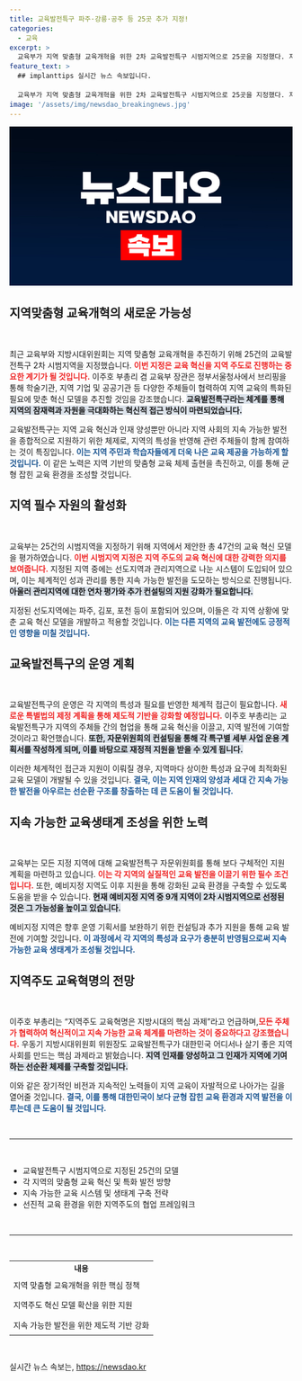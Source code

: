 ```yaml
---
title: 교육발전특구 파주·강릉·공주 등 25곳 추가 지정!
categories:
  - 교육
excerpt: >
  교육부가 지역 맞춤형 교육개혁을 위한 2차 교육발전특구 시범지역으로 25곳을 지정했다. 지역의 협력을 통해 혁신적인 교육 모델을 확산하고, 지역 인재 양성을 지원하는 이 중요한 변화에 주목해보자!
feature_text: >
  ## implanttips 실시간 뉴스 속보입니다.

  교육부가 지역 맞춤형 교육개혁을 위한 2차 교육발전특구 시범지역으로 25곳을 지정했다. 지역의 협력을 통해 혁신적인 교육 모델을 확산하고, 지역 인재 양성을 지원하는 이 중요한 변화에 주목해보자!
image: '/assets/img/newsdao_breakingnews.jpg'
---
```


<p><img src="/assets/img/newsdao_breakingnews.jpg" alt="implanttips 속보" /></p>

<h2 data-ke-size="size26">지역맞춤형 교육개혁의 새로운 가능성</h2>

<p data-ke-size="size16">&nbsp;</p>

<p>최근 교육부와 지방시대위원회는 지역 맞춤형 교육개혁을 추진하기 위해 25건의 교육발전특구 2차 시범지역을 지정했습니다. <b><span style="color: #ee2323;">이번 지정은 교육 혁신을 지역 주도로 진행하는 중요한 계기가 될 것입니다.</span></b> 이주호 부총리 겸 교육부 장관은 정부서울청사에서 브리핑을 통해 학술기관, 지역 기업 및 공공기관 등 다양한 주체들이 협력하여 지역 교육의 특화된 필요에 맞춘 혁신 모델을 추진할 것임을 강조했습니다. <b><span style="background-color: #21538527;">교육발전특구라는 체계를 통해 지역의 잠재력과 자원을 극대화하는 혁신적 접근 방식이 마련되었습니다.</span></b></p>

<p>교육발전특구는 지역 교육 혁신과 인재 양성뿐만 아니라 지역 사회의 지속 가능한 발전을 종합적으로 지원하기 위한 체제로, 지역의 특성을 반영해 관련 주체들이 함께 참여하는 것이 특징입니다. <b><span style="color: #1a5490;">이는 지역 주민과 학습자들에게 더욱 나은 교육 제공을 가능하게 할 것입니다.</span></b> 이 같은 노력은 지역 기반의 맞춤형 교육 체제 출현을 촉진하고, 이를 통해 균형 잡힌 교육 환경을 조성할 것입니다.</p>

<h2 data-ke-size="size26">지역 필수 자원의 활성화</h2>

<p data-ke-size="size16">&nbsp;</p>

<p>교육부는 25건의 시범지역을 지정하기 위해 지역에서 제안한 총 47건의 교육 혁신 모델을 평가하였습니다. <b><span style="color: #ee2323;">이번 시범지역 지정은 지역 주도의 교육 혁신에 대한 강력한 의지를 보여줍니다.</span></b> 지정된 지역 중에는 선도지역과 관리지역으로 나눈 시스템이 도입되어 있으며, 이는 체계적인 성과 관리를 통한 지속 가능한 발전을 도모하는 방식으로 진행됩니다. <b><span style="background-color: #21538527;">아울러 관리지역에 대한 연차 평가와 추가 컨설팅의 지원 강화가 필요합니다.</span></b> </p>

<p>지정된 선도지역에는 파주, 김포, 포천 등이 포함되어 있으며, 이들은 각 지역 상황에 맞춘 교육 혁신 모델을 개발하고 적용할 것입니다. <b><span style="color: #1a5490;">이는 다른 지역의 교육 발전에도 긍정적인 영향을 미칠 것입니다.</span></b></p>

<h2 data-ke-size="size26">교육발전특구의 운영 계획</h2>

<p data-ke-size="size16">&nbsp;</p>

<p>교육발전특구의 운영은 각 지역의 특성과 필요를 반영한 체계적 접근이 필요합니다. <b><span style="color: #ee2323;">새로운 특별법의 제정 계획을 통해 제도적 기반을 강화할 예정입니다.</span></b> 이주호 부총리는 교육발전특구가 지역의 주체들 간의 협업을 통해 교육 혁신을 이끌고, 지역 발전에 기여할 것이라고 확언했습니다. <b><span style="background-color: #21538527;">또한, 자문위원회의 컨설팅을 통해 각 특구별 세부 사업 운용 계획서를 작성하게 되며, 이를 바탕으로 재정적 지원을 받을 수 있게 됩니다.</span></b> </p>

<p>이러한 체계적인 접근과 지원이 이뤄질 경우, 지역마다 상이한 특성과 요구에 최적화된 교육 모델이 개발될 수 있을 것입니다. <b><span style="color: #1a5490;">결국, 이는 지역 인재의 양성과 세대 간 지속 가능한 발전을 아우르는 선순환 구조를 창출하는 데 큰 도움이 될 것입니다.</span></b></p>

<h2 data-ke-size="size26">지속 가능한 교육생태계 조성을 위한 노력</h2>

<p data-ke-size="size16">&nbsp;</p>

<p>교육부는 모든 지정 지역에 대해 교육발전특구 자문위원회를 통해 보다 구체적인 지원 계획을 마련하고 있습니다. <b><span style="color: #ee2323;">이는 각 지역의 실질적인 교육 발전을 이끌기 위한 필수 조건입니다.</span></b> 또한, 예비지정 지역도 이후 지원을 통해 강화된 교육 환경을 구축할 수 있도록 도움을 받을 수 있습니다. <b><span style="background-color: #21538527;">현재 예비지정 지역 중 9개 지역이 2차 시범지역으로 선정된 것은 그 가능성을 높이고 있습니다.</span></b> </p>

<p>예비지정 지역은 향후 운영 기획서를 보완하기 위한 컨설팅과 추가 지원을 통해 교육 발전에 기여할 것입니다. <b><span style="color: #1a5490;">이 과정에서 각 지역의 특성과 요구가 충분히 반영됨으로써 지속 가능한 교육 생태계가 조성될 것입니다.</span></b></p>

<h2 data-ke-size="size26">지역주도 교육혁명의 전망</h2>

<p data-ke-size="size16">&nbsp;</p>

<p>이주호 부총리는 “지역주도 교육혁명은 지방시대의 핵심 과제”라고 언급하며,<b><span style="color: #ee2323;">모든 주체가 협력하여 혁신적이고 지속 가능한 교육 체계를 마련하는 것이 중요하다고 강조했습니다.</span></b> 우동기 지방시대위원회 위원장도 교육발전특구가 대한민국 어디서나 살기 좋은 지역사회를 만드는 핵심 과제라고 밝혔습니다. <b><span style="background-color: #21538527;">지역 인재를 양성하고 그 인재가 지역에 기여하는 선순환 체제를 구축할 것입니다.</span></b> </p>

<p>이와 같은 장기적인 비전과 지속적인 노력들이 지역 교육이 자발적으로 나아가는 길을 열어줄 것입니다. <b><span style="color: #1a5490;">결국, 이를 통해 대한민국이 보다 균형 잡힌 교육 환경과 지역 발전을 이루는데 큰 도움이 될 것입니다.</span></b></p>

<p data-ke-size="size16">&nbsp;</p>

<hr>

<p data-ke-size="size16">&nbsp;</p>

<ul>
    <li>교육발전특구 시범지역으로 지정된 25건의 모델</li>
    <li>각 지역의 맞춤형 교육 혁신 및 특화 발전 방향</li>
    <li>지속 가능한 교육 시스템 및 생태계 구축 전략</li>
    <li>선진적 교육 환경을 위한 지역주도의 협업 프레임워크</li>
</ul>

<p data-ke-size="size16">&nbsp;</p>

<hr>

<p data-ke-size="size16">&nbsp;</p>

<table style="width: 100%; border-collapse: collapse;">
    <tr>
        <td style="text-align: center; height: 17px;"><b>내용</b></td>
    </tr>
    <tr>
        <td style="height: 30px;">지역 맞춤형 교육개혁을 위한 핵심 정책</td>
    </tr>
    <tr>
        <td style="height: 30px;">지역주도 혁신 모델 확산을 위한 지원</td>
    </tr>
    <tr>
        <td style="height: 30px;">지속 가능한 발전을 위한 제도적 기반 강화</td>
    </tr>
</table>

<p data-ke-size="size16">&nbsp;</p>
실시간 뉴스 속보는, <a href="https://newsdao.kr" rel="dofollow">https://newsdao.kr</a>


